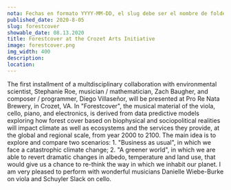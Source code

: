 ```yaml
---
nota: Fechas en formato YYYY-MM-DD, el slug debe ser el nombre de folder en public/news/. i.e. "public/news/<mi-slug>/imagen.jpg"
published_date: 2020-8-05
slug: forestcover
showable_date: 08.13.2020
title: Forestcover at the Crozet Arts Initiative
image: forestcover.png
img_width: 400
description: 
location: 
---
```


The first installment of a multdisciplinary collaboration with environmental scientist, Stephanie Roe, musician / mathematician, Zach Baugher, and composer / programmer, Diego Villaseñor, will be presented at Pro Re Nata Brewery, in Crozet, VA. In "Forestcover", the musical material of the viola, cello, piano, and electronics, is derived from data predictive models exploring how forest cover based on biophysical and sociopolitical realities will impact climate as well as ecosystems and the services they provide, at the global and regional scale, from year 2000 to 2100. The main idea is to explore and compare two scenarios: 1. "Business as usual", in which we face a catastrophic climate change; 2. "A greener world", in which we are able to revert dramatic changes in albedo, temperature and land use, that would give us a chance to re-think the way in which we inhabit our planet. I am very pleased to perform with wonderful musicians Danielle Wiebe-Burke on viola and Schuyler Slack on cello.